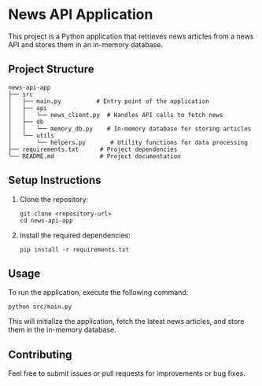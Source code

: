 # News API Application

This project is a Python application that retrieves news articles from a news API and stores them in an in-memory database. 

## Project Structure

```
news-api-app
├── src
│   ├── main.py          # Entry point of the application
│   ├── api
│   │   └── news_client.py  # Handles API calls to fetch news
│   ├── db
│   │   └── memory_db.py    # In-memory database for storing articles
│   └── utils
│       └── helpers.py       # Utility functions for data processing
├── requirements.txt      # Project dependencies
└── README.md             # Project documentation
```

## Setup Instructions

1. Clone the repository:
   ```
   git clone <repository-url>
   cd news-api-app
   ```

2. Install the required dependencies:
   ```
   pip install -r requirements.txt
   ```

## Usage

To run the application, execute the following command:
```
python src/main.py
```

This will initialize the application, fetch the latest news articles, and store them in the in-memory database.

## Contributing

Feel free to submit issues or pull requests for improvements or bug fixes.